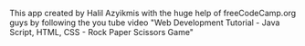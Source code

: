 This app created by Halil Azyikmis with the huge help of freeCodeCamp.org guys by following the you tube video "Web Development Tutorial - Java Script, HTML, CSS - Rock Paper Scissors Game"
